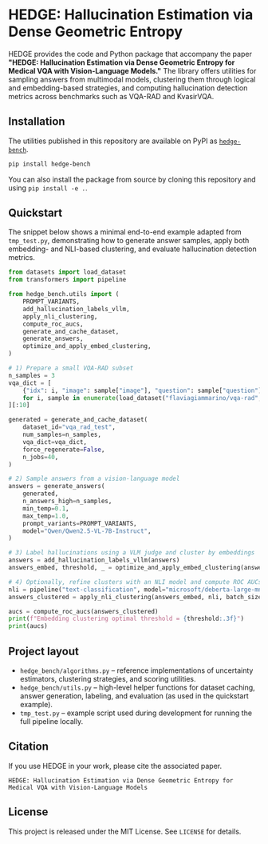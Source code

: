 # HEDGE: Hallucination Estimation via Dense Geometric Entropy

HEDGE provides the code and Python package that accompany the paper **"HEDGE: Hallucination Estimation via Dense Geometric Entropy for Medical VQA with Vision-Language Models."** The library offers utilities for sampling answers from multimodal models, clustering them through logical and embedding-based strategies, and computing hallucination detection metrics across benchmarks such as VQA-RAD and KvasirVQA.

## Installation

The utilities published in this repository are available on PyPI as [`hedge-bench`](https://pypi.org/project/hedge-bench/).

```bash
pip install hedge-bench
```

You can also install the package from source by cloning this repository and using `pip install -e .`.

## Quickstart

The snippet below shows a minimal end-to-end example adapted from `tmp_test.py`, demonstrating how to generate answer samples, apply both embedding- and NLI-based clustering, and evaluate hallucination detection metrics.

```python
from datasets import load_dataset
from transformers import pipeline

from hedge_bench.utils import (
    PROMPT_VARIANTS,
    add_hallucination_labels_vllm,
    apply_nli_clustering,
    compute_roc_aucs,
    generate_and_cache_dataset,
    generate_answers,
    optimize_and_apply_embed_clustering,
)

# 1) Prepare a small VQA-RAD subset
n_samples = 3
vqa_dict = [
    {"idx": i, "image": sample["image"], "question": sample["question"], "answer": sample["answer"]}
    for i, sample in enumerate(load_dataset("flaviagiammarino/vqa-rad", split="test"))
][:10]

generated = generate_and_cache_dataset(
    dataset_id="vqa_rad_test",
    num_samples=n_samples,
    vqa_dict=vqa_dict,
    force_regenerate=False,
    n_jobs=40,
)

# 2) Sample answers from a vision-language model
answers = generate_answers(
    generated,
    n_answers_high=n_samples,
    min_temp=0.1,
    max_temp=1.0,
    prompt_variants=PROMPT_VARIANTS,
    model="Qwen/Qwen2.5-VL-7B-Instruct",
)

# 3) Label hallucinations using a VLM judge and cluster by embeddings
answers = add_hallucination_labels_vllm(answers)
answers_embed, threshold, _ = optimize_and_apply_embed_clustering(answers)

# 4) Optionally, refine clusters with an NLI model and compute ROC AUCs
nli = pipeline("text-classification", model="microsoft/deberta-large-mnli", top_k=None, truncation=True)
answers_clustered = apply_nli_clustering(answers_embed, nli, batch_size=768)

aucs = compute_roc_aucs(answers_clustered)
print(f"Embedding clustering optimal threshold = {threshold:.3f}")
print(aucs)
```

## Project layout

- `hedge_bench/algorithms.py` – reference implementations of uncertainty estimators, clustering strategies, and scoring utilities.
- `hedge_bench/utils.py` – high-level helper functions for dataset caching, answer generation, labeling, and evaluation (as used in the quickstart example).
- `tmp_test.py` – example script used during development for running the full pipeline locally.

## Citation

If you use HEDGE in your work, please cite the associated paper.

```
HEDGE: Hallucination Estimation via Dense Geometric Entropy for Medical VQA with Vision-Language Models
```

## License

This project is released under the MIT License. See `LICENSE` for details.
